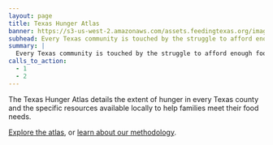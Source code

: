 ```yaml
---
layout: page
title: Texas Hunger Atlas
banner: https://s3-us-west-2.amazonaws.com/assets.feedingtexas.org/images/posts/solve-locally.jpg
subhead: Every Texas community is touched by the struggle to afford enough food.
summary: |
  Every Texas community is touched by the struggle to afford enough food. The Texas Hunger Atlas details the extent of hunger in every Texas county and the specific resources available locally to help families meet their food needs.
calls_to_action:
  - 1
  - 2
---
```

The Texas Hunger Atlas details the extent of hunger in every Texas county and the specific resources available locally to help families meet their food needs. 

[Explore the atlas](http://tfbn.org/hunger_atlas/), or [learn about our methodology](http://www.feedingtexas.org). 
